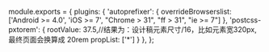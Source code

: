 module.exports = {
  plugins: {
    'autoprefixer': {
      overrideBrowserslist: ['Android >= 4.0', 'iOS >= 7', "Chrome > 31", "ff > 31", "ie >= 7"]
    },
    'postcss-pxtorem': {
      rootValue: 37.5,//结果为：设计稿元素尺寸/16，比如元素宽320px,最终页面会换算成 20rem
      propList: ['*']
    }
  },
};
